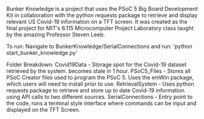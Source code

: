 Bunker Knowledge is a project that uses the PSoC 5 Big Board Development Kit in collaboration with the python requests package to retrieve and display relevant US Covid-19 information on a TFT screen. It was created as the final project for MIT's 6.115 Microcomputer Project Laboratory class taught by the amazing Professor Steven Leeb.

To run:
	Navigate to BunkerKnowledge/SerialConnections and run:
	'python start_bunker_knowledge.py'

Folder Breakdown:
	Covid19Data       - Storage spot for the Covid-19 dataset retrieved by the system.
					      becomes stale in 1 hour.
	PSoC5_Files       - Stores all PSoC Creator files used to program the PSoC 5. Uses the emWin package,
					      which users will need to install prior to use.
	RetrievalSystem   - Uses python requests package to retrieve and store up to date Covid-19 
					      information using API calls to two different sources.
	SerialConnections - Entry point to the code, runs a terminal style interface where commands can be input
						  and displayed on the TFT Screen.